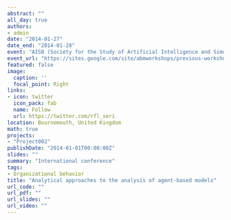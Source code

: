 ```yaml
---
abstract: ""
all_day: true
authors:
- admin
date: "2014-01-27"
date_end: "2014-01-28"
event: "AISB (Society for the Study of Artificial Intelligence and Simulation of Behaviour) Workshop on Modelling Organisational Behaviour and Social Agency"
event_url: "https://sites.google.com/site/abmworkshops/previous-workshops"
featured: false
image:
  caption: ''
  focal_point: Right
links:
- icon: twitter
  icon_pack: fab
  name: Follow
  url: https://twitter.com/rfl_seri
location: Bournemouth, United Kingdom
math: true
projects:
- "Project002"
publishDate: "2014-01-01T00:00:00Z"
slides: ""
summary: "International conference"
tags:
- Organizational behavior
title: "Analytical approaches to the analysis of agent-based models"
url_code: ""
url_pdf: ""
url_slides: ""
url_video: ""
---
```


